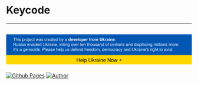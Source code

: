 # Keycode
----
[![Stand With Ukraine](https://raw.githubusercontent.com/vshymanskyy/StandWithUkraine/main/banner-direct-single.svg)](https://stand-with-ukraine.pp.ua)
----

[![Github Pages](https://img.shields.io/badge/github%20pages-%23323330.svg?&style=for-the-badge&logo=github&logoColor=white&color=000)](https://notflask.github.io/links)
[![Author](https://img.shields.io/badge/author:%20notflask-%23323330.svg?&style=for-the-badge&logoColor=ffd600&color=000)](https://github.com/notflask/)
